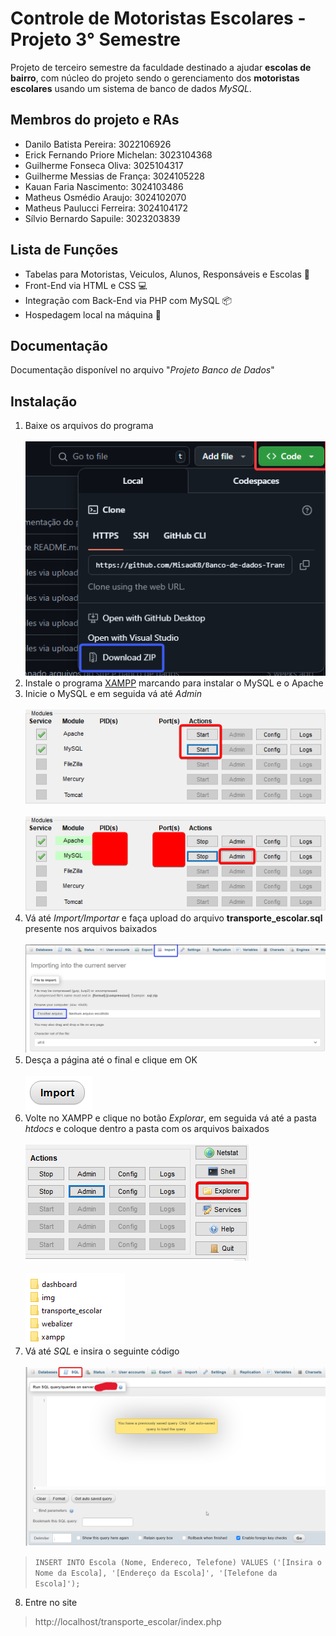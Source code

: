 # Controle de Motoristas Escolares - Projeto 3° Semestre

Projeto de terceiro semestre da faculdade destinado a ajudar **escolas de bairro**, com núcleo do projeto sendo o gerenciamento dos **motoristas escolares** usando um sistema de banco de dados *MySQL*.

## Membros do projeto e RAs

- Danilo Batista Pereira: 3022106926
- Erick Fernando Priore Michelan: 3023104368
- Guilherme Fonseca Oliva: 3025104317
- Guilherme Messias de França: 3024105228
- Kauan Faria Nascimento: 3024103486
- Matheus Osmédio Araujo: 3024102070
- Matheus Paulucci Ferreira: 3024104172
- Sílvio Bernardo Sapuile: 3023203839

## Lista de Funções

- Tabelas para Motoristas, Veiculos, Alunos, Responsáveis e Escolas  :pencil: 
- Front-End via HTML e CSS :computer:
- Integração com Back-End via PHP com MySQL :package:
- Hospedagem local na máquina :file_folder:

## Documentação
Documentação disponível no arquivo "*Projeto Banco de Dados*"

## Instalação

1. Baixe os arquivos do programa <br><br>
![Primeira etapa Tutorial](/tutorial/imagem_tutorial_1.png)
2. Instale o programa [XAMPP](https://www.apachefriends.org/pt_br/index.html) marcando para instalar o MySQL e o Apache
3. Inicie o MySQL e em seguida vá até *Admin* <br><br>
![Terceira etapa Tutorial](/tutorial/imagem_tutorial_3-1.png) <br><br>
![Terceira etapa Tutorial](/tutorial/imagem_tutorial_3-2.png)
4. Vá até *Import/Importar* e faça upload do arquivo  **transporte_escolar.sql**  presente nos arquivos baixados <br><br>
![Quarta etapa Tutorial](/tutorial/imagem_tutorial_4.png)
5. Desça a página até o final e clique em OK <br><br>
![Quinta etapa Tutorial](/tutorial/imagem_tutorial_5.png)
6.  Volte no XAMPP e clique no botão *Explorar*, em seguida vá até a pasta *htdocs* e coloque dentro a pasta com os arquivos baixados <br><br>
![Sexta etapa Tutorial](/tutorial/imagem_tutorial_6-1.png) <br><br>
![Sexta etapa Tutorial](/tutorial/imagem_tutorial_6-2.png)
7.  Vá até *SQL* e insira o seguinte código <br><br>
![Sétima etapa Tutorial](/tutorial/imagem_tutorial_7.png) 
> `INSERT INTO Escola (Nome, Endereco, Telefone) VALUES ('[Insira o Nome da Escola], '[Endereço da Escola]', '[Telefone da Escola]');`
8. Entre no site
> http://localhost/transporte_escolar/index.php
